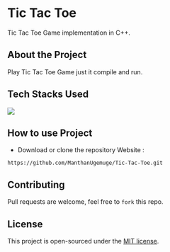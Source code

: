 # Tic Tac Toe
Tic Tac Toe Game implementation in C++. 

## About the Project
Play Tic Tac Toe Game just it compile and run.

## Tech Stacks Used
<a target="_blank" href="https://www.w3schools.com/cpp/default.asp"><img src="https://img.shields.io/badge/C%2B%2B-00599C?style=for-the-badge&logo=c%2B%2B&logoColor=white"></img></a>

## How to use Project
- Download or clone the repository Website : 
```
https://github.com/ManthanUgemuge/Tic-Tac-Toe.git
```

## Contributing
Pull requests are welcome, feel free to ```fork``` this repo.

## License
This project is open-sourced under the [MIT license]().
